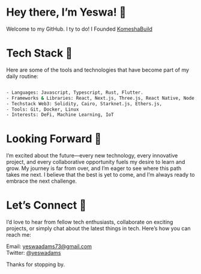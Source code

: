 # Hey there, I’m Yeswa! 👋
Welcome to my GitHub. I ty to do! I Founded  [KomeshaBuild]([url](https://komeshabuild.framer.ai/))

# Tech Stack 🔧
Here are some of the tools and technologies that have become part of my daily routine:
``` bash

- Languages: Javascript, Typescript, Rust, Flutter.
- Frameworks & Libraries: React, Next.js, Three.js, React Native, Node.js.
- Techstack Web3: Solidity, Cairo, Starknet.js, Ethers.js, 
- Tools: Git, Docker, Linux
- Interests: DeFi, Machine Learning, IoT

```

# Looking Forward 🔭
I’m excited about the future—every new technology, every innovative project, and every collaborative opportunity fuels my desire to learn and grow. My journey is far from over, and I’m eager to see where this path takes me next. I believe that the best is yet to come, and I’m always ready to embrace the next challenge.

# Let’s Connect 🤝
I’d love to hear from fellow tech enthusiasts, collaborate on exciting projects, or simply chat about the latest things in tech. Here’s how you can reach me:

Email: yeswaadams73@gmail.com <br>
Twitter: [@yeswadams]([url](https://x.com/yeswadam))

Thanks for stopping by. 
